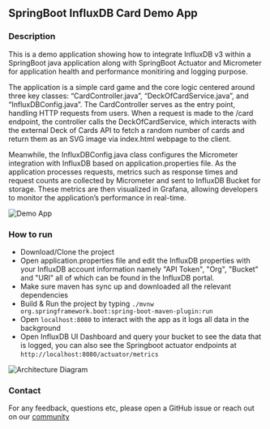 ## SpringBoot InfluxDB Card Demo App

### Description

This is a demo application showing how to integrate InfluxDB v3 within a SpringBoot java application along with SpringBoot Actuator and Micrometer for application health and performance monitiring and logging purpose.

The application is a simple card game and the core logic centered around three key classes: “CardController.java”, “DeckOfCardService.java”, and “InfluxDBConfig.java”. The CardController serves as the entry point, handling HTTP requests from users. When a request is made to the /card endpoint, the controller calls the DeckOfCardService, which interacts with the external Deck of Cards API to fetch a random number of cards and return them as an SVG image via index.html webpage to the client.

Meanwhile, the InfluxDBConfig.java class configures the Micrometer integration with InfluxDB based on application.properties file. As the application processes requests, metrics such as response times and request counts are collected by Micrometer and sent to InfluxDB Bucket for storage. These metrics are then visualized in Grafana, allowing developers to monitor the application’s performance in real-time.

![Demo App](https://github.com/suyashcjoshi/springboot-influxdb-app/blob/main/src/main/resources/static/Card-App-Screenshot.png)

### How to run

- Download/Clone the project
- Open application.properties file and edit the InfluxDB properties with your InfluxDB account information namely "API Token", "Org", "Bucket" and "URI" all of which can be found in the InfluxDB portal.
- Make sure maven has sync up and downloaded all the relevant dependencies
- Build & Run the project by typing `./mvnw org.springframework.boot:spring-boot-maven-plugin:run`
- Open `localhost:8080` to interact with the app as it logs all data in the background
- Open InfluxDB UI Dashboard and query your bucket to see the data that is logged, you can also see the Springboot actuator endpoints at `http://localhost:8080/actuator/metrics`

![Architecture Diagram](https://github.com/suyashcjoshi/springboot-influxdb-app/blob/main/src/main/resources/static/PickACard.png)

### Contact

For any feedback, questions etc, please open a GitHub issue or reach out on our [community](https://community.influxdata.com)

